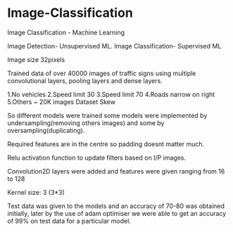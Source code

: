 # Image-Classification
Image Classification - Machine Learning

Image Detection- Unsupervised ML.
Image Classification- Supervised ML

Image size 32pixels

Trained data of over 40000 images of traffic signs using multiple convolutional layers, pooling layers and dense layers.

1.No vehicles
2.Speed limit 30
3.Speed limit 70
4.Roads narrow on right
5.Others ~ 20K images
Dataset Skew 

So different models were trained some models were implemented by undersampling(removing others images)
and some by oversampling(duplicating).

Required features are in the centre so padding doesnt matter much.

Relu activation function to update filters based on I/P images.

Convolution2D layers were added and features were given ranging from 16 to 128

Kernel size: 3 (3*3)

Test data was given to the models and an accuracy of 70-80 was obtained initially, later by the use of adam optimiser we were able to get an accuracy of 99% on test data for a particular model. 
